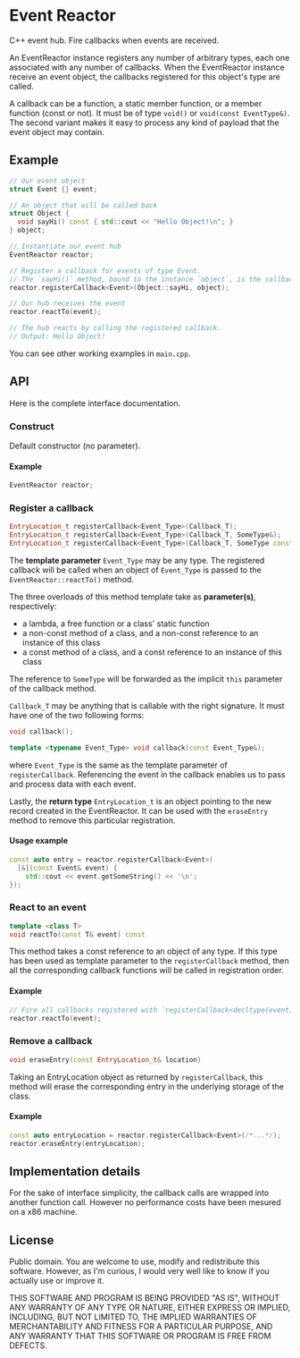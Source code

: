 # Event Reactor

C++ event hub.
Fire callbacks when events are received.

An EventReactor instance registers any number of arbitrary types, each one associated with any number of callbacks.
When the EventReactor instance receive an event object, the callbacks registered for this object's type are called.

A callback can be a function, a static member function, or a member function (const or not). It must be of type `void()` or `void(const EventType&)`. The second variant makes it easy to process any kind of payload that the event object may contain.


## Example

```cpp
// Our event object
struct Event {} event;

// An object that will be called back
struct Object {
  void sayHi() const { std::cout << "Hello Object!\n"; }
} object;

// Instantiate our event hub
EventReactor reactor;

// Register a callback for events of type Event.
// The `sayHi()` method, bound to the instance `object`, is the callback.
reactor.registerCallback<Event>(Object::sayHi, object);

// Our hub receives the event
reactor.reactTo(event);

// The hub reacts by calling the registered callback.
// Output: Hello Object!
```

You can see other working examples in `main.cpp`.


## API

Here is the complete interface documentation.

### Construct

Default constructor (no parameter).

#### Example
```cpp
EventReactor reactor;
```


### Register a callback

```cpp
EntryLocation_t registerCallback<Event_Type>(Callback_T);
EntryLocation_t registerCallback<Event_Type>(Callback_T, SomeType&);
EntryLocation_t registerCallback<Event_Type>(Callback_T, SomeType const&);
```

The **template parameter** `Event_Type` may be any type. The registered callback will be called when an object of `Event_Type` is passed to the `EventReactor::reactTo()` method.

The three overloads of this method template take as **parameter(s)**, respectively:
  - a lambda, a free function or a class' static function
  - a non-const method of a class, and a non-const reference to an instance of this class
  - a const method of a class, and a const reference to an instance of this class

The reference to `SomeType` will be forwarded as the implicit `this` parameter of the callback method.

`Callback_T` may be anything that is callable with the right signature. It must have one of the two following forms:

```cpp
void callback();

template <typename Event_Type> void callback(const Event_Type&);
```

where `Event_Type` is the same as the template parameter of `registerCallback`. Referencing the event in the callback enables us to pass and process data with each event.

Lastly, the **return type** `EntryLocation_t` is an object pointing to the new record created in the EventReactor. It can be used with the `eraseEntry` method to remove this particular registration.


#### Usage example
```cpp
const auto entry = reactor.registerCallback<Event>(
  [&](const Event& event) {
    std::cout << event.getSomeString() << '\n';
});
```


### React to an event

```cpp
template <class T>
void reactTo(const T& event) const
```
This method takes a const reference to an object of any type.
If this type has been used as template parameter to the `registerCallback` method,
then all the corresponding callback functions will be called in registration order.

#### Example
```cpp
// Fire all callbacks registered with `registerCallback<decltype(event)>(...)`
reactor.reactTo(event);
```


### Remove a callback

```cpp
void eraseEntry(const EntryLocation_t& location)
```
Taking an EntryLocation object as returned by `registerCallback`, this method will
erase the corresponding entry in the underlying storage of the class.

#### Example
```cpp
const auto entryLocation = reactor.registerCallback<Event>(/*...*/);
reactor.eraseEntry(entryLocation);
```


## Implementation details

For the sake of interface simplicity, the callback calls are wrapped into another function call.
However no performance costs have been mesured on a x86 machine.


## License

Public domain. You are welcome to use, modify and redistribute this software.
However, as I'm curious, I would very well like to know if you actually use or improve it.

THIS SOFTWARE AND PROGRAM IS BEING PROVIDED "AS IS", WITHOUT ANY WARRANTY OF
ANY TYPE OR NATURE, EITHER EXPRESS OR IMPLIED, INCLUDING, BUT NOT LIMITED TO,
THE IMPLIED WARRANTIES OF MERCHANTABILITY AND FITNESS FOR A PARTICULAR PURPOSE,
AND ANY WARRANTY THAT THIS SOFTWARE OR PROGRAM IS FREE FROM DEFECTS.
